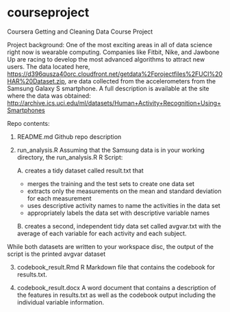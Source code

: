 # courseproject
Coursera Getting and Cleaning Data Course Project

Project background:
One of the most exciting areas in all of data science right now is wearable computing. Companies like Fitbit, Nike, and Jawbone Up are racing to develop the most advanced algorithms to attract new users. The data located here, https://d396qusza40orc.cloudfront.net/getdata%2Fprojectfiles%2FUCI%20HAR%20Dataset.zip, are  data collected from the accelerometers from the Samsung Galaxy S smartphone.
A full description is available at the site where the data was obtained:
http://archive.ics.uci.edu/ml/datasets/Human+Activity+Recognition+Using+Smartphones

Repo contents:
1. README.md 
Github repo description

2. run_analysis.R
  Assuming that the Samsung data is in your working directory, the run_analysis.R R Script:
  
    A. creates a tidy dataset called result.txt that 
      - merges the training and the test sets to create one data set
      - extracts only the measurements on the mean and standard deviation for each measurement
      - uses descriptive activity names to name the activities in the data set
      - appropriately labels the data set with descriptive variable names
      
    B. creates a second, independent tidy data set called avgvar.txt with the average of each variable for each activity and each subject.
 
 While both datasets are written to your workspace disc, the output of the script is the printed avgvar dataset
 
3. codebook_result.Rmd
  R Markdown file that contains the codebook for results.txt.

4. codebook_result.docx
  A word document that contains a description of the features in results.txt as well as the codebook output including the individual
  variable information.

